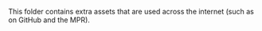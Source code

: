 This folder contains extra assets that are used across the internet (such as on GitHub and the MPR).
